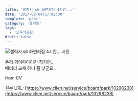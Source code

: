 ```yaml
---
title: '갤럭시 s6 화면켜짐 4시간...'
date: '2017-02-04T17:02:30'
template: 'post'
category: '클리앙'
tags: 
  - '모두의공원'
draft: false
---
```


![갤럭시  s6 화면켜짐 4시간... 사진](https://cdn.clien.net/web/api/file/F01/5494473/dc4374a8c06443629e9.PNG?w=780&h=30000)

온리 와이파이이긴 하지만..  
배터리 교체 하니 좀 낫군요..  
  
  
from CV

원본 URL: [https://www.clien.net/service/board/park/10298238](https://www.clien.net/service/board/park/10298238)